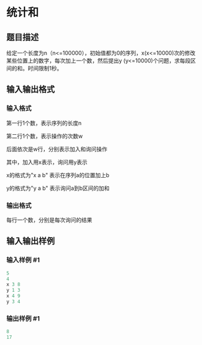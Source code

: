 # 统计和

## 题目描述

给定一个长度为n（n<=100000），初始值都为0的序列，x(x<=10000)次的修改某些位置上的数字，每次加上一个数，然后提出y (y<=10000)个问题，求每段区间的和。时间限制1秒。

## 输入输出格式

### 输入格式

第一行1个数，表示序列的长度n

第二行1个数，表示操作的次数w

后面依次是w行，分别表示加入和询问操作

其中，加入用x表示，询问用y表示

x的格式为"x a b" 表示在序列a的位置加上b

y的格式为"y a b" 表示询问a到b区间的加和

### 输出格式

每行一个数，分别是每次询问的结果

## 输入输出样例

### 输入样例 #1

```cpp
5
4
x 3 8
y 1 3
x 4 9
y 3 4
```


### 输出样例 #1

```cpp
8
17

```
